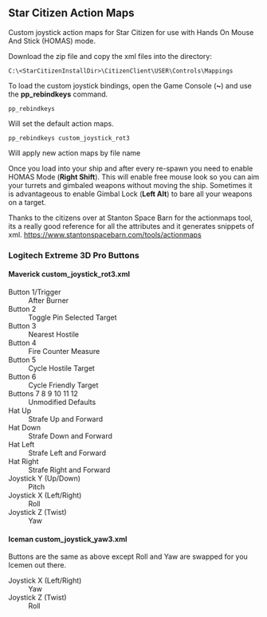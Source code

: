 ## Star Citizen Action Maps
Custom joystick action maps for Star Citizen for use with Hands On Mouse And Stick (HOMAS) mode.

Download the zip file and copy the xml files into the directory:
```
C:\<StarCitizenInstallDir>\CitizenClient\USER\Controls\Mappings
```

To load the custom joystick bindings, open the Game Console (__~__) and use the __pp_rebindkeys__ command.
```
pp_rebindkeys
```
Will set the default action maps.

```
pp_rebindkeys custom_joystick_rot3
```
Will apply new action maps by file name

Once you load into your ship and after every re-spawn you need to enable HOMAS Mode (__Right Shift__). This will enable free mouse look so you can aim your turrets and gimbaled weapons without moving the ship. Sometimes it is advantageous to enable Gimbal Lock (__Left Alt__) to bare all your weapons on a target.

Thanks to the citizens over at Stanton Space Barn for the actionmaps tool, its a really good reference for all the attributes and it generates snippets of xml. https://www.stantonspacebarn.com/tools/actionmaps

### Logitech Extreme 3D Pro Buttons

#### Maverick custom_joystick_rot3.xml 
<dl>
  <dt>Button 1/Trigger</dt>
  <dd>After Burner</dd>

  <dt>Button 2</dt>
  <dd>Toggle Pin Selected Target</dd>

  <dt>Button 3</dt>
  <dd>Nearest Hostile</dd>

  <dt>Button 4</dt>
  <dd>Fire Counter Measure</dd>

  <dt>Button 5</dt>
  <dd>Cycle Hostile Target</dd>

  <dt>Button 6</dt>
  <dd>Cycle Friendly Target</dd>

  <dt>Buttons 7 8 9 10 11 12</dt>
  <dd>Unmodified Defaults</dd>

  <dt>Hat Up</dt>
  <dd>Strafe Up and Forward</dd>

  <dt>Hat Down</dt>
  <dd>Strafe Down and Forward</dd>
 
  <dt>Hat Left</dt>
  <dd>Strafe Left and Forward</dd>
 
  <dt>Hat Right</dt>
  <dd>Strafe Right and Forward</dd>
 
  <dt>Joystick Y (Up/Down)</dt>
  <dd>Pitch</dd>

  <dt>Joystick X (Left/Right)</dt>
  <dd>Roll</dd>

  <dt>Joystick Z (Twist)</dt>
  <dd>Yaw</dd>
</dl>

#### Iceman custom_joystick_yaw3.xml 
Buttons are the same as above except Roll and Yaw are swapped for you Icemen out there.
<dl>
  <dt>Joystick X (Left/Right)</dt>
  <dd>Yaw</dd>

  <dt>Joystick Z (Twist)</dt>
  <dd>Roll</dd>
</dl>
